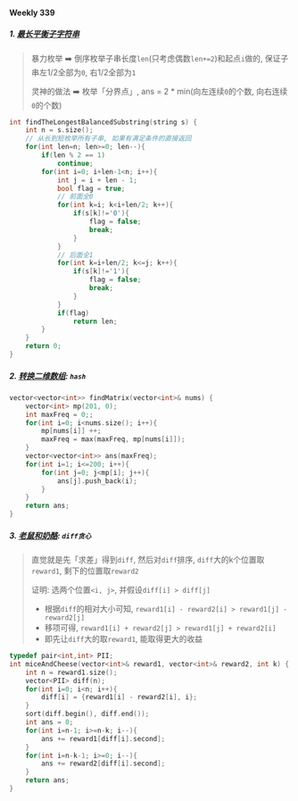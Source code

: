 #### Weekly 339

##### 1. [最长平衡子字符串](https://leetcode.cn/problems/find-the-longest-balanced-substring-of-a-binary-string/)

> 暴力枚举 ➡️ 倒序枚举子串长度`len`(只考虑偶数`len+=2`)和起点`i`做的, 保证子串左1/2全部为`0`, 右1/2全部为`1`
>
> 灵神的做法 ➡️ 枚举「分界点」, ans = 2 * min(向左连续`0`的个数, 向右连续`0`的个数)

```CPP
int findTheLongestBalancedSubstring(string s) {
    int n = s.size();
    // 从长到短枚举所有子串, 如果有满足条件的直接返回
    for(int len=n; len>=0; len--){
        if(len % 2 == 1)
            continue;
        for(int i=0; i+len-1<n; i++){
            int j = i + len - 1;
            bool flag = true;
            // 前面全0
            for(int k=i; k<i+len/2; k++){
                if(s[k]!='0'){
                    flag = false;
                    break;
                }
            }
            // 后面全1
            for(int k=i+len/2; k<=j; k++){
                if(s[k]!='1'){
                    flag = false;
                    break;
                }
            }
            if(flag)
                return len;
        }
    }
    return 0;
}
```

##### 2. [转换二维数组](https://leetcode.cn/problems/convert-an-array-into-a-2d-array-with-conditions/): `hash`

```CPP
vector<vector<int>> findMatrix(vector<int>& nums) {
    vector<int> mp(201, 0);
    int maxFreq = 0;;
    for(int i=0; i<nums.size(); i++){
        mp[nums[i]] ++;
        maxFreq = max(maxFreq, mp[nums[i]]);
    }
    vector<vector<int>> ans(maxFreq);
    for(int i=1; i<=200; i++){
        for(int j=0; j<mp[i]; j++){
            ans[j].push_back(i);
        }
    }
    return ans;
}
```

##### 3. [老鼠和奶酪](https://leetcode.cn/problems/mice-and-cheese/): `diff贪心`

> 直觉就是先「求差」得到`diff`, 然后对`diff`排序, `diff`大的k个位置取`reward1`, 剩下的位置取`reward2`
>
> 证明: 选两个位置`<i, j>`, 并假设`diff[i] > diff[j]`
> - 根据`diff`的相对大小可知, `reward1[i] - reward2[i] > reward1[j] - reward2[j]`
> - 移项可得, `reward1[i] + reward2[j] > reward1[j] + reward2[i]`
> - 即先让`diff`大的取`reward1`, 能取得更大的收益

```CPP
typedef pair<int,int> PII;
int miceAndCheese(vector<int>& reward1, vector<int>& reward2, int k) {
    int n = reward1.size();
    vector<PII> diff(n);
    for(int i=0; i<n; i++){
        diff[i] = {reward1[i] - reward2[i], i};
    }
    sort(diff.begin(), diff.end());
    int ans = 0;
    for(int i=n-1; i>=n-k; i--){
        ans += reward1[diff[i].second];
    }
    for(int i=n-k-1; i>=0; i--){
        ans += reward2[diff[i].second];
    }
    return ans;
}
```
